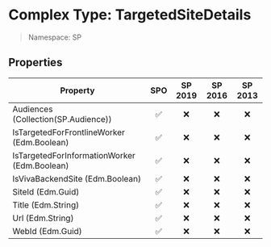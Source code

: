 # Complex Type: TargetedSiteDetails

> Namespace: SP

## Properties

Property | SPO | SP 2019 | SP 2016 | SP 2013
----------|:---:|:-------:|:-------:|:-------:
Audiences (Collection(SP.Audience)) | ✅ | ❌ | ❌ | ❌
IsTargetedForFrontlineWorker (Edm.Boolean) | ✅ | ❌ | ❌ | ❌
IsTargetedForInformationWorker (Edm.Boolean) | ✅ | ❌ | ❌ | ❌
IsVivaBackendSite (Edm.Boolean) | ✅ | ❌ | ❌ | ❌
SiteId (Edm.Guid) | ✅ | ❌ | ❌ | ❌
Title (Edm.String) | ✅ | ❌ | ❌ | ❌
Url (Edm.String) | ✅ | ❌ | ❌ | ❌
WebId (Edm.Guid) | ✅ | ❌ | ❌ | ❌